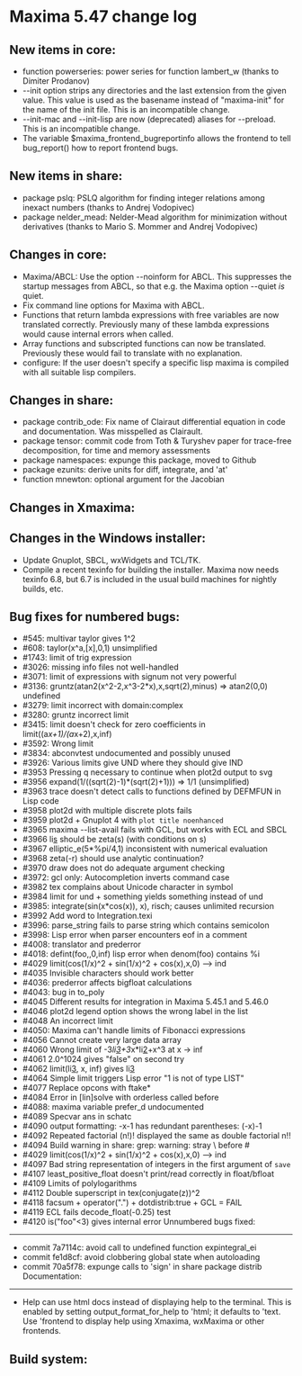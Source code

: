 Maxima 5.47 change log
======================

New items in core:
------------------
 * function powerseries: power series for function lambert_w
   (thanks to Dimiter Prodanov)
 * --init option strips any directories and the last extension from the
   given value.  This value is used as the basename instead of
   "maxima-init" for the name of the init file.  This is an incompatible
   change.
 * --init-mac and --init-lisp are now (deprecated) aliases for --preload.
   This is an incompatible change.
 * The variable $maxima_frontend_bugreportinfo allows the frontend to
   tell bug_report() how to report frontend bugs.

New items in share:
-------------------
 * package pslq: PSLQ algorithm for finding integer relations
   among inexact numbers (thanks to Andrej Vodopivec)
 * package nelder_mead: Nelder-Mead algorithm for minimization without
   derivatives (thanks to Mario S. Mommer and Andrej Vodopivec)

Changes in core:
----------------
 * Maxima/ABCL: Use the option --noinform for ABCL.
   This suppresses the startup messages from ABCL, so that e.g. the Maxima
   option --quiet *is* quiet.
 * Fix command line options for Maxima with ABCL.
 * Functions that return lambda expressions with free variables are
   now translated correctly.  Previously many of these lambda expressions
   would cause internal errors when called.
 * Array functions and subscripted functions can now be translated.
   Previously these would fail to translate with no explanation.
 * configure: If the user doesn't specify a specific lisp maxima is compiled
   with all suitable lisp compilers.

Changes in share:
-----------------
 * package contrib_ode: Fix name of Clairaut differential equation
   in code and documentation.  Was misspelled as Clairault.
 * package tensor: commit code from Toth & Turyshev paper for trace-free
   decomposition, for time and memory assessments
 * package namespaces: expunge this package, moved to Github
 * package ezunits: derive units for diff, integrate, and 'at'
 * function mnewton: optional argument for the Jacobian

Changes in Xmaxima:
-------------------

Changes in the Windows installer:
---------------------------------
 * Update Gnuplot, SBCL, wxWidgets and TCL/TK.
 * Compile a recent texinfo for building the installer. Maxima now needs
   texinfo 6.8, but 6.7 is included in the usual build machines for
   nightly builds, etc.

Bug fixes for numbered bugs:
----------------------------
 * \#545: multivar taylor gives 1^2
 * \#608: taylor(x^a,[x],0,1) unsimplified
 * \#1743: limit of trig expression
 * \#3026: missing info files not well-handled
 * \#3071: limit of expressions with signum not very powerful
 * \#3136: gruntz(atan2(x^2-2,x^3-2*x),x,sqrt(2),minus) => atan2(0,0) undefined 
 * \#3279: limit incorrect with domain:complex
 * \#3280: gruntz incorrect limit
 * \#3415: limit doesn't check for zero coefficients in limit((a*x+1)/(a*x+2),x,inf)
 * \#3592: Wrong limit
 * \#3834: abconvtest undocumented and possibly unused
 * \#3926: Various limits give UND where they should give IND
 * \#3953 Pressing q necessary to continue when plot2d output to svg
 * \#3956 expand(1/((sqrt(2)-1)*(sqrt(2)+1))) => 1/1 (unsimplified)
 * \#3963 trace doesn't detect calls to functions defined by DEFMFUN in Lisp code
 * \#3958 plot2d with multiple discrete plots fails
 * \#3959 plot2d + Gnuplot 4 with `plot title noenhanced`
 * \#3965 maxima --list-avail fails with GCL, but works with ECL and SBCL
 * \#3966 li[s](1) should be zeta(s) (with conditions on s)
 * \#3967 elliptic_e(5*%pi/4,1) inconsistent with numerical evaluation
 * \#3968 zeta(-r) should use analytic continuation?
 * \#3970 draw does not do adequate argument checking
 * \#3972: gcl only: Autocompletion inverts command case
 * \#3982 tex complains about Unicode character in symbol
 * \#3984 limit for und + something yields something instead of und
 * \#3985: integrate(sin(x*cos(x)), x), risch; causes unlimited recursion
 * \#3992 Add word to Integration.texi
 * \#3996: parse_string fails to parse string which contains semicolon
 * \#3998: Lisp error when parser encounters eof in a comment
 * \#4008: translator and prederror
 * \#4018: defint(foo,,0,inf) lisp error when denom(foo) contains %i
 * \#4029 limit(cos(1/x)^2 + sin(1/x)^2 + cos(x),x,0) --> ind
 * \#4035 Invisible characters should work better
 * \#4036: prederror affects bigfloat calculations
 * \#4043: bug in to_poly
 * \#4045 Different results for integration in Maxima 5.45.1 and 5.46.0
 * \#4046 plot2d legend option shows the wrong label in the list 
 * \#4048 An incorrect limit
 * \#4050: Maxima can't handle limits of Fibonacci expressions
 * \#4056 Cannot create very large data array
 * \#4060 Wrong limit of -3*li[3](-%e^x)+3*x*li[2](-%e^x)+x^3 at x -> inf
 * \#4061 2.0^1024 gives "false" on second try
 * \#4062 limit(li[3](x), x, inf) gives li[3](inf)
 * \#4064 Simple limit triggers Lisp error "1 is not of type LIST"
 * \#4077 Replace opcons with ftake*
 * \#4084 Error in [lin]solve with orderless called before
 * \#4088: maxima variable prefer_d undocumented
 * \#4089 Specvar ans in schatc
 * \#4090 output formatting: -x-1 has redundant parentheses: (-x)-1
 * \#4092 Repeated factorial (n!)! displayed the same as double factorial n!!
 * \#4094 Build warning in share: grep: warning: stray \ before #
 * \#4029 limit(cos(1/x)^2 + sin(1/x)^2 + cos(x),x,0) --> ind
 * \#4097 Bad string representation of integers in the first argument of `save`
 * \#4107 least_positive_float doesn't print/read correctly in float/bfloat
 * \#4109 Limits of polylogarithms
 * \#4112 Double superscript in tex(conjugate(z))^2
 * \#4118 facsum + operator(".") + dotdistrib:true + GCL = FAIL
 * \#4119 ECL fails decode_float(-0.25) test
 * \#4120 is("foo"<3) gives internal error
Unnumbered bugs fixed:
---------------------
 * commit 7a7114c: avoid call to undefined function expintegral_ei
 * commit fe1d8cf: avoid clobbering global state when autoloading
 * commit 70a5f78: expunge calls to 'sign' in share package distrib
Documentation:
--------------
 * Help can use html docs instead of displaying help to the terminal.
   This is enabled by setting output_format_for_help to 'html; it defaults
   to 'text.  Use 'frontend to display help using Xmaxima, wxMaxima or
   other frontends.

Build system:
-------------

